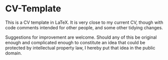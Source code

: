 # CV-Template

 This is a CV template in LaTeX. It is very close to my current CV, though with
 code comments intended for other people, and some other tidying changes.

 Suggestions for improvement are welcome. Should any of this be
 original enough and complicated enough to constitute an idea that could be
 protected by intellectual property law, I hereby put that idea in the public
 domain.
